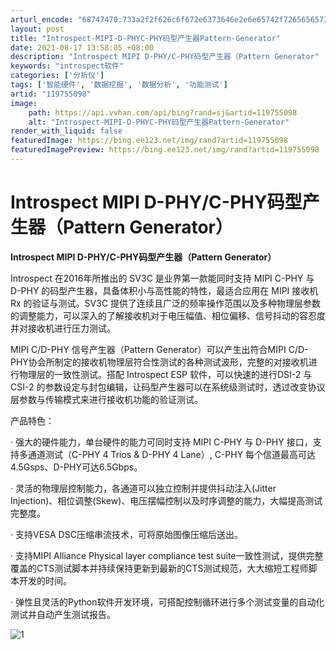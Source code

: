 ```yaml
---
arturl_encode: "68747470:733a2f2f626c6f672e6373646e2e6e65742f7265656573742f:61727469636c652f64657461696c732f313139373535303938"
layout: post
title: "Introspect-MIPI-D-PHYC-PHY码型产生器Pattern-Generator"
date: 2021-08-17 13:58:05 +08:00
description: "Introspect MIPI D-PHY/C-PHY码型产生器（Pattern Generator"
keywords: "introspect软件"
categories: ['分析仪']
tags: ['智能硬件', '数据挖掘', '数据分析', '功能测试']
artid: "119755098"
image:
    path: https://api.vvhan.com/api/bing?rand=sj&artid=119755098
    alt: "Introspect-MIPI-D-PHYC-PHY码型产生器Pattern-Generator"
render_with_liquid: false
featuredImage: https://bing.ee123.net/img/rand?artid=119755098
featuredImagePreview: https://bing.ee123.net/img/rand?artid=119755098
---
```


# Introspect MIPI D-PHY/C-PHY码型产生器（Pattern Generator）

**Introspect MIPI D-PHY/C-PHY码型产生器（Pattern Generator）**

Introspect 在2016年所推出的 SV3C 是业界第一款能同时支持 MIPI C-PHY 与 D-PHY 的码型产生器，具备体积小与高性能的特性，最适合应用在 MIPI 接收机Rx 的验证与测试。SV3C 提供了连续且广泛的频率操作范围以及多种物理层参数的调整能力，可以深入的了解接收机对于电压幅值、相位偏移、信号抖动的容忍度并对接收机进行压力测试。
  
MIPI C/D-PHY 信号产生器（Pattern Generator）可以产生出符合MIPI C/D-PHY协会所制定的接收机物理层符合性测试的各种测试波形，完整的对接收机进行物理层的一致性测试。搭配 Introspect ESP 软件，可以快速的进行DSI-2 与CSI-2 的参数设定与封包编辑，让码型产生器可以在系统级测试时，透过改变协议层参数与传输模式来进行接收机功能的验证测试。

产品特色：
  
· 强大的硬件能力，单台硬件的能力可同时支持 MIPI C-PHY 与 D-PHY 接口，支持多通道测试（C-PHY 4 Trios & D-PHY 4 Lane）, C-PHY 每个信道最高可达4.5Gsps、D-PHY可达6.5Gbps。
  
· 灵活的物理层控制能力，各通道可以独立控制并提供抖动注入(Jitter Injection)、相位调整(Skew)、电压摆幅控制以及时序调整的能力，大幅提高测试完整度。
  
· 支持VESA DSC压缩串流技术，可将原始图像压缩后送出。
  
· 支持MIPI Alliance Physical layer compliance test suite一致性测试，提供完整覆盖的CTS测试脚本并持续保持更新到最新的CTS测试规范，大大缩短工程师脚本开发的时间。
  
· 弹性且灵活的Python软件开发环境，可搭配控制循环进行多个测试变量的自动化测试并自动产生测试报告。

![1](https://i-blog.csdnimg.cn/blog_migrate/1ea3856a717c9445dc971744060d2de0.png#pic_center)